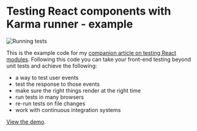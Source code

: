 # Testing React components with Karma runner - example

![Running tests](https://draftin.com:443/images/29524?token=Pe5rMPbDhD_GwYzzq3Urg91Uj2aFI1vN8EqR_wsS5Xplty3vCrGe2MqDgS98S7iwxbIFGQBPzdRy_hWvVysQHo8) 

This is the example code for my [companion article on testing React modules](https://www.toptal.com/react/how-react-components-make-ui-testing-easy). Following this code you can take your front-end testing beyond unit tests and achieve the following:

  * a way to test user events
  * test the response to those events
  * make sure the right things render at the right time
  * run tests in many browsers
  * re-run tests on file changes
  * work with continuous integration systems

[View the demo](http://swizec.github.io/react-testing-example/).
